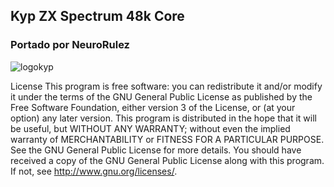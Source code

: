 ## Kyp ZX Spectrum 48k Core

### Portado por NeuroRulez

![logokyp](https://user-images.githubusercontent.com/31018768/103444077-81526280-4c65-11eb-81e1-bd79ce680ad2.jpg)

License
This program is free software: you can redistribute it and/or modify it under the terms of the GNU General Public License as published by the Free Software Foundation, either version 3 of the License, or (at your option) any later version. This program is distributed in the hope that it will be useful, but WITHOUT ANY WARRANTY; without even the implied warranty of MERCHANTABILITY or FITNESS FOR A PARTICULAR PURPOSE. See the GNU General Public License for more details. You should have received a copy of the GNU General Public License along with this program. If not, see http://www.gnu.org/licenses/.
